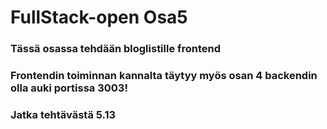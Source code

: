 # FullStack-open Osa5

### Tässä osassa tehdään bloglistille frontend

### Frontendin toiminnan kannalta täytyy myös osan 4 backendin olla auki portissa 3003!

### Jatka tehtävästä 5.13
